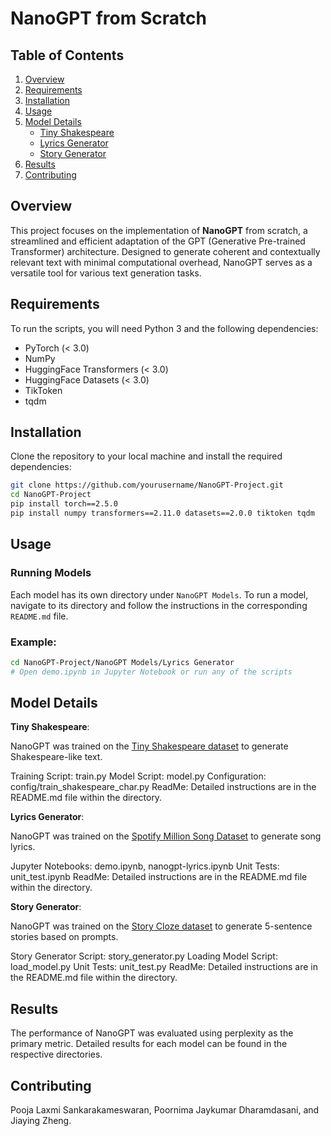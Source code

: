 # NanoGPT from Scratch

## Table of Contents

1. [Overview](#overview)
2. [Requirements](#requirements)
3. [Installation](#installation)
4. [Usage](#usage)
5. [Model Details](#model-details)
    - [Tiny Shakespeare](https://github.com/Agzjy/NLP-Project-Team105/tree/master/NanoGPT%20Models/Tiny-Shakespeare)
    - [Lyrics Generator](https://github.com/Agzjy/NLP-Project-Team105/tree/master/NanoGPT%20Models/Lyrics%20Generator)
    - [Story Generator](https://github.com/Agzjy/NLP-Project-Team105/tree/master/NanoGPT%20Models/Story%20Generator)
6. [Results](#results)
7. [Contributing](#contributing)

## Overview

This project focuses on the implementation of **NanoGPT** from scratch, a streamlined and efficient adaptation of the GPT (Generative Pre-trained Transformer) architecture. Designed to generate coherent and contextually relevant text with minimal computational overhead, NanoGPT serves as a versatile tool for various text generation tasks.

## Requirements

To run the scripts, you will need Python 3 and the following dependencies:

- PyTorch (< 3.0)
- NumPy
- HuggingFace Transformers (< 3.0)
- HuggingFace Datasets (< 3.0)
- TikToken
- tqdm

## Installation

Clone the repository to your local machine and install the required dependencies:

```bash
git clone https://github.com/yourusername/NanoGPT-Project.git
cd NanoGPT-Project
pip install torch==2.5.0
pip install numpy transformers==2.11.0 datasets==2.0.0 tiktoken tqdm
```

## Usage

### Running Models

Each model has its own directory under `NanoGPT Models`. To run a model, navigate to its directory and follow the instructions in the corresponding `README.md` file.

### Example:

```bash
cd NanoGPT-Project/NanoGPT Models/Lyrics Generator
# Open demo.ipynb in Jupyter Notebook or run any of the scripts
```

## Model Details
**Tiny Shakespeare**:

NanoGPT was trained on the [Tiny Shakespeare dataset](https://www.kaggle.com/datasets/thedevastator/the-bards-best-a-character-modeling-dataset) to generate Shakespeare-like text.

Training Script: train.py
Model Script: model.py
Configuration: config/train_shakespeare_char.py
ReadMe: Detailed instructions are in the README.md file within the directory.

**Lyrics Generator**:

NanoGPT was trained on the [Spotify Million Song Dataset](https://www.kaggle.com/datasets/notshrirang/spotify-million-song-dataset) to generate song lyrics.

Jupyter Notebooks: demo.ipynb, nanogpt-lyrics.ipynb
Unit Tests: unit_test.ipynb
ReadMe: Detailed instructions are in the README.md file within the directory.

**Story Generator**:

NanoGPT was trained on the [Story Cloze dataset](https://huggingface.co/datasets/LSDSem/story_cloze) to generate 5-sentence stories based on prompts.

Story Generator Script: story_generator.py
Loading Model Script: load_model.py
Unit Tests: unit_test.py
ReadMe: Detailed instructions are in the README.md file within the directory.

## Results
The performance of NanoGPT was evaluated using perplexity as the primary metric. Detailed results for each model can be found in the respective directories.

## Contributing
Pooja Laxmi Sankarakameswaran, Poornima Jaykumar Dharamdasani, and Jiaying Zheng.
